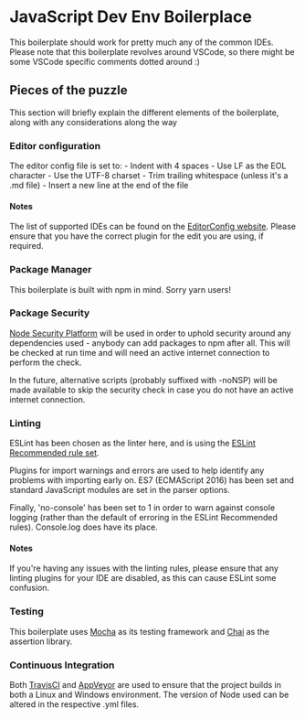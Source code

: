 # JavaScript Dev Env Boilerplace

This boilerplate should work for pretty much any of the common IDEs. Please note that this boilerplate revolves around VSCode, so there might be some VSCode specific comments dotted around :)


## Pieces of the puzzle

This section will briefly explain the different elements of the boilerplate, along with any considerations along the way


### Editor configuration

The editor config file is set to:
    - Indent with 4 spaces
    - Use LF as the EOL character
    - Use the UTF-8 charset
    - Trim trailing whitespace (unless it's a .md file)
    - Insert a new line at the end of the file

#### Notes

The list of supported IDEs can be found on the [EditorConfig website][ec-website]. Please ensure that you have the correct plugin for the edit you are using, if required.


### Package Manager

This boilerplate is built with npm in mind. Sorry yarn users!


### Package Security

[Node Security Platform][nsc-website] will be used in order to uphold security around any dependencies used - anybody can add packages to npm after all. This will be checked at run time and will need an active internet connection to perform the check.

In the future, alternative scripts (probably suffixed with -noNSP) will be made available to skip the security check in case you do not have an active internet connection.


### Linting

ESLint has been chosen as the linter here, and is using the [ESLint Recommended rule set][eslint-rules].

Plugins for import warnings and errors are used to help identify any problems with importing early on. ES7 (ECMAScript 2016) has been set and standard JavaScript modules are set in the parser options.

Finally, 'no-console' has been set to 1 in order to warn against console logging (rather than the default of erroring in the ESLint Recommended rules). Console.log does have its place.

#### Notes

If you're having any issues with the linting rules, please ensure that any linting plugins for your IDE are disabled, as this can cause ESLint some confusion.


### Testing

This boilerplate uses [Mocha][mocha-website] as its testing framework and [Chai][chai-website] as the assertion library.


### Continuous Integration

Both [TravisCI][travis-website] and [AppVeyor][appveyor-website] are used to ensure that the project builds in both a Linux and Windows environment. The version of Node used can be altered in the respective .yml files.



[//]: # (Reference links)

[appveyor-website]: <https://www.appveyor.com/>
[chai-website]: <http://chaijs.com/>
[ec-website]: <http://editorconfig.org/#download>
[eslint-rules]: https://eslint.org/docs/rules/
[nsc-website]: <https://nodesecurity.io/>
[mocha-website]: <https://mochajs.org/>
[travis-website]: <https://travis-ci.org/>
